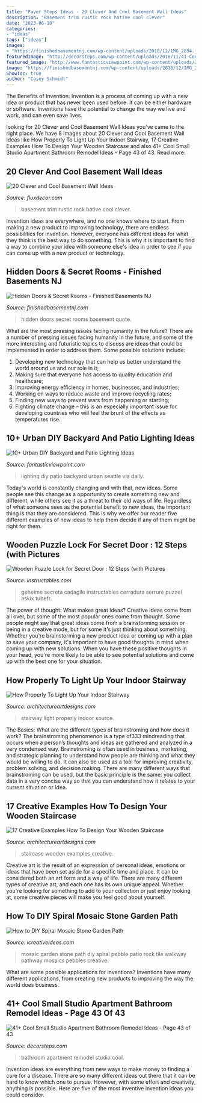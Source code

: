 ```yaml
---
title: "Paver Steps Ideas - 20 Clever And Cool Basement Wall Ideas"
description: "Basement trim rustic rock hative cool clever"
date: "2023-06-10"
categories:
- "ideas"
tags: ["ideas"]
images:
- "https://finishedbasementnj.com/wp-content/uploads/2018/12/IMG_2894.jpg"
featuredImage: "http://decorsteps.com/wp-content/uploads/2018/11/41-Cool-Small-Studio-Apartment-Bathroom-Remodel-Ideas-32.jpg"
featured_image: "http://www.fantasticviewpoint.com/wp-content/uploads/2016/09/2835929776_e5c101de2d_b-634x948.jpg"
image: "https://finishedbasementnj.com/wp-content/uploads/2018/12/IMG_2894.jpg"
ShowToc: true
author: "Casey Schmidt"
---
```



The Benefits of Invention:
Invention is a process of coming up with a new idea or product that has never been used before. It can be either hardware or software. Inventions have the potential to change the way we live and work, and can even save lives.

	

		
looking for 20 Clever and Cool Basement Wall Ideas you've came to the right place. We have 8 Images about 20 Clever and Cool Basement Wall Ideas like How Properly To Light Up Your Indoor Stairway, 17 Creative Examples How To Design Your Wooden Staircase and also 41+ Cool Small Studio Apartment Bathroom Remodel Ideas - Page 43 of 43. Read more:
		
    
## 20 Clever And Cool Basement Wall Ideas

<img loading=lazy src="https://fluxdecor.com/wp-content/uploads/2014/05/basement-wall-ideas/3-white-trim-rustic-rock.jpg" onerror="this.onerror=null;this.src='https://tse4.mm.bing.net/th?id=OIP.mgPytRNMrwiPv3FiVeEXSAHaFj&amp;pid=15.1';" alt="20 Clever and Cool Basement Wall Ideas">

_Source: fluxdecor.com_

>basement trim rustic rock hative cool clever. 

	

Invention ideas are everywhere, and no one knows where to start. From making a new product to improving technology, there are endless possibilities for invention. However, everyone has different ideas for what they think is the best way to do something. This is why it is important to find a way to combine your idea with someone else's idea in order to see if you can come up with a new product or technology.

    
## Hidden Doors &amp; Secret Rooms - Finished Basements NJ

<img loading=lazy src="https://finishedbasementnj.com/wp-content/uploads/2018/12/IMG_2894.jpg" onerror="this.onerror=null;this.src='https://tse3.mm.bing.net/th?id=OIP.hCmTZO_MVwONsgK5qjz4KAHaJ4&amp;pid=15.1';" alt="Hidden Doors &amp; Secret Rooms - Finished Basements NJ">

_Source: finishedbasementnj.com_

>hidden doors secret rooms basement quote. 

	

What are the most pressing issues facing humanity in the future?
There are a number of pressing issues facing humanity in the future, and some of the more interesting and futuristic topics to discuss are ideas that could be implemented in order to address them. Some possible solutions include: 
1) Developing new technology that can help us better understand the world around us and our role in it; 
2) Making sure that everyone has access to quality education and healthcare; 
3) Improving energy efficiency in homes, businesses, and industries; 
4) Working on ways to reduce waste and improve recycling rates; 
5) Finding new ways to prevent wars from happening or starting; 
6) Fighting climate change – this is an especially important issue for developing countries who will feel the brunt of the effects as temperatures rise.

    
## 10+ Urban DIY Backyard And Patio Lighting Ideas

<img loading=lazy src="http://www.fantasticviewpoint.com/wp-content/uploads/2016/09/2835929776_e5c101de2d_b-634x948.jpg" onerror="this.onerror=null;this.src='https://tse2.mm.bing.net/th?id=OIP.iO0OUGeqeS2NBXdoobwE4gHaLE&amp;pid=15.1';" alt="10+ Urban DIY Backyard and Patio Lighting Ideas">

_Source: fantasticviewpoint.com_

>lighting diy patio backyard urban seattle via daily. 

	

Today's world is constantly changing and with that, new ideas. Some people see this change as a opportunity to create something new and different, while others see it as a threat to their old ways of life. Regardless of what someone sees as the potential benefit to new ideas, the important thing is that they are considered. This is why we offer our reader five different examples of new ideas to help them decide if any of them might be right for them.

    
## Wooden Puzzle Lock For Secret Door : 12 Steps (with Pictures

<img loading=lazy src="https://content.instructables.com/ORIG/FV6/6B7W/HR0AZ4CA/FV66B7WHR0AZ4CA.jpg?frame=1&amp;width=2100" onerror="this.onerror=null;this.src='https://tse2.mm.bing.net/th?id=OIP.XsH9Rik8l2DMpBvrzZhJlwHaJ4&amp;pid=15.1';" alt="Wooden Puzzle Lock for Secret Door : 12 Steps (with Pictures">

_Source: instructables.com_

>geheime secreta cadagile instructables cerradura serrure puzzel askix tubefr. 

	

The power of thought: What makes great ideas?
Creative ideas come from all over, but some of the most popular ones come from thought. Some people might say that great ideas come from a brainstorming session or being in a creative mode, but for some it's just thinking about something. Whether you're brainstorming a new product idea or coming up with a plan to save your company, it's important to have good thoughts in mind when coming up with new solutions. When you have these positive thoughts in your head, you're more likely to be able to see potential solutions and come up with the best one for your situation.

    
## How Properly To Light Up Your Indoor Stairway

<img loading=lazy src="https://www.architectureartdesigns.com/wp-content/uploads/2014/12/430-630x630.jpg" onerror="this.onerror=null;this.src='https://tse4.mm.bing.net/th?id=OIP.GpDRza-tM-755k3-NT_GVgHaHa&amp;pid=15.1';" alt="How Properly To Light Up Your Indoor Stairway">

_Source: architectureartdesigns.com_

>stairway light properly indoor source. 

	

The Basics: What are the different types of brainstroming and how does it work?
The brainstroming phenomenon is a type of333 mindreading that occurs when a person’s thoughts and ideas are gathered and analyzed in a very condensed way. Brainstroming is often used in business, marketing, and strategic planning to understand how people are thinking and what they would be willing to do. It can also be used as a tool for improving creativity, problem solving, and decision making. There are many different ways that brainstroming can be used, but the basic principle is the same: you collect data in a very concise way so that you can understand how it relates to your current situation or idea.

    
## 17 Creative Examples How To Design Your Wooden Staircase

<img loading=lazy src="https://www.architectureartdesigns.com/wp-content/uploads/2016/11/6-28.jpg" onerror="this.onerror=null;this.src='https://tse4.mm.bing.net/th?id=OIP.BKYO5oGjys95o0C0QQjjUgAAAA&amp;pid=15.1';" alt="17 Creative Examples How To Design Your Wooden Staircase">

_Source: architectureartdesigns.com_

>staircase wooden examples creative. 

	

Creative art is the result of an expression of personal ideas, emotions or ideas that have been set aside for a specific time and place. It can be considered both an art form and a way of life. There are many different types of creative art, and each one has its own unique appeal. Whether you're looking for something to add to your collection or just enjoy looking at, some creative pieces will make you feel good about yourself.

    
## How To DIY Spiral Mosaic Stone Garden Path

<img loading=lazy src="http://www.icreativeideas.com/wp-content/uploads/2014/07/How-to-DIY-Spiral-Mosaic-Stone-Garden-Path-3.jpg" onerror="this.onerror=null;this.src='https://tse3.mm.bing.net/th?id=OIP.Q9YO1HIbIizwFqaofnSMkgHaLG&amp;pid=15.1';" alt="How to DIY Spiral Mosaic Stone Garden Path">

_Source: icreativeideas.com_

>mosaic garden stone path diy spiral pebble patio rock tile walkway pathway mosaics pebbles creative. 

	

What are some possible applications for inventions?
Inventions have many different applications, from creating new products to improving the way the world does business.

    
## 41+ Cool Small Studio Apartment Bathroom Remodel Ideas - Page 43 Of 43

<img loading=lazy src="http://decorsteps.com/wp-content/uploads/2018/11/41-Cool-Small-Studio-Apartment-Bathroom-Remodel-Ideas-32.jpg" onerror="this.onerror=null;this.src='https://tse2.mm.bing.net/th?id=OIP.zagDn0cfSxx0BM1T1_Vv-wHaKz&amp;pid=15.1';" alt="41+ Cool Small Studio Apartment Bathroom Remodel Ideas - Page 43 of 43">

_Source: decorsteps.com_

>bathroom apartment remodel studio cool. 

	

Invention ideas are everything from new ways to make money to finding a cure for a disease. There are so many different ideas out there that it can be hard to know which one to pursue. However, with some effort and creativity, anything is possible. Here are five of the most inventive invention ideas you could consider.

